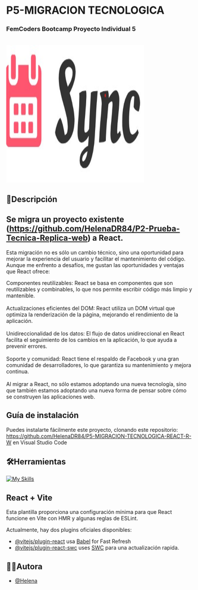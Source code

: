 # P5-MIGRACION TECNOLOGICA
### FemCoders Bootcamp Proyecto Individual 5

<br>
<img src="./Images/logo_2..jpg" alt="logo-image" width="370" height="370">
<br>

## 📝Descripción

## Se migra un proyecto existente (https://github.com/HelenaDR84/P2-Prueba-Tecnica-Replica-web) a React. <br>
Esta migración no es sólo un cambio técnico, sino una oportunidad para mejorar la experiencia del usuario y facilitar el mantenimiento del código. Aunque me enfrento a desafíos, me gustan las oportunidades y ventajas que React ofrece:<br>

Componentes reutilizables: React se basa en componentes que son reutilizables y combinables, lo que nos permite escribir código más limpio y mantenible.<br><br>
Actualizaciones eficientes del DOM: React utiliza un DOM virtual que optimiza la renderización de la página, mejorando el rendimiento de la aplicación.<br><br>
Unidireccionalidad de los datos: El flujo de datos unidireccional en React facilita el seguimiento de los cambios en la aplicación, lo que ayuda a prevenir errores.<br><br>
Soporte y comunidad: React tiene el respaldo de Facebook y una gran comunidad de desarrolladores, lo que garantiza su mantenimiento y mejora continua.<br><br>
Al migrar a React, no sólo estamos adoptando una nueva tecnología, sino que también estamos adoptando una nueva forma de pensar sobre cómo se construyen las aplicaciones web.<br>

## Guía de instalación
Puedes instalarte fácilmente este proyecto, clonando este repositorio: https://github.com/HelenaDR84/P5-MIGRACION-TECNOLOGICA-REACT-R-W
 en Visual Studio Code

## 🛠️Herramientas

[![My Skills](https://skillicons.dev/icons?i=js,html,css,react,vite,github,vscode)](https://skillicons.dev)

 ## React + Vite

Esta plantilla proporciona una configuración mínima para que React funcione en Vite con HMR y algunas reglas de ESLint.<br>

Actualmente, hay dos plugins oficiales disponibles:

- [@vitejs/plugin-react](https://github.com/vitejs/vite-plugin-react/blob/main/packages/plugin-react/README.md) usa [Babel](https://babeljs.io/) for Fast Refresh
- [@vitejs/plugin-react-swc](https://github.com/vitejs/vite-plugin-react-swc) uses [SWC](https://swc.rs/) para una actualización rapida.

##  👩‍💻Autora
- [@Helena](https://github.com/HelenaDR84)
